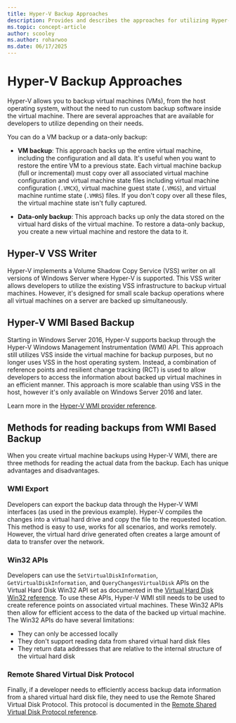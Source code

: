 ```yaml
---
title: Hyper-V Backup Approaches
description: Provides and describes the approaches for utilizing Hyper-V to create backup virtual machines.
ms.topic: concept-article
author: scooley
ms.author: roharwoo
ms.date: 06/17/2025
---
```


# Hyper-V Backup Approaches

Hyper-V allows you to backup virtual machines (VMs), from the host operating system, without the need to run custom backup software inside the virtual machine. There are several approaches that are available for developers to utilize depending on their needs.

You can do a VM backup or a data-only backup:

- **VM backup**: This approach backs up the entire virtual machine, including the configuration and all data. It's useful when you want to restore the entire VM to a previous state. Each virtual machine backup (full or incremental) must copy over all associated virtual machine configuration and virtual machine state files including virtual machine configuration (`.VMCX`), virtual machine guest state (`.VMGS`), and virtual machine runtime state (`.VMRS`) files. If you don't copy over all these files, the virtual machine state isn't fully captured.

- **Data-only backup**: This approach backs up only the data stored on the virtual hard disks of the virtual machine. To restore a data-only backup, you create a new virtual machine and restore the data to it.

## Hyper-V VSS Writer

Hyper-V implements a Volume Shadow Copy Service (VSS) writer on all versions of Windows Server where Hyper-V is supported. This VSS writer allows developers to utilize the existing VSS infrastructure to backup virtual machines. However, it's designed for small scale backup operations where all virtual machines on a server are backed up simultaneously.

## Hyper-V WMI Based Backup

Starting in Windows Server 2016, Hyper-V supports backup through the Hyper-V Windows Management Instrumentation (WMI) API. This approach still utilizes VSS inside the virtual machine for backup purposes, but no longer uses VSS in the host operating system. Instead, a combination of reference points and resilient change tracking (RCT) is used to allow developers to access the information about backed up virtual machines in an efficient manner. This approach is more scalable than using VSS in the host, however it's only available on Windows Server 2016 and later.

Learn more in the [Hyper-V WMI provider reference](/windows/win32/hyperv_v2/windows-virtualization-portal).

## Methods for reading backups from WMI Based Backup

When you create virtual machine backups using Hyper-V WMI, there are three methods for reading the actual data from the backup. Each has unique advantages and disadvantages.

### WMI Export

Developers can export the backup data through the Hyper-V WMI interfaces (as used in the previous example). Hyper-V compiles the changes into a virtual hard drive and copy the file to the requested location. This method is easy to use, works for all scenarios, and works remotely. However, the virtual hard drive generated often creates a large amount of data to transfer over the network.

### Win32 APIs

Developers can use the `SetVirtualDiskInformation`, `GetVirtualDiskInformation`, and `QueryChangesVirtualDisk` APIs on the Virtual Hard Disk Win32 API set as documented in the [Virtual Hard Disk Win32 reference](/windows/desktop/api/_vhd/).
To use these APIs, Hyper-V WMI still needs to be used to create reference points on associated virtual machines. These Win32 APIs then allow for efficient access to the data of the backed up virtual machine. The Win32 APIs do have several limitations:

- They can only be accessed locally
- They don't support reading data from shared virtual hard disk files
- They return data addresses that are relative to the internal structure of the virtual hard disk

### Remote Shared Virtual Disk Protocol

Finally, if a developer needs to efficiently access backup data information from a shared virtual hard disk file, they need to use the Remote Shared Virtual Disk Protocol. This protocol is documented in the [Remote Shared Virtual Disk Protocol reference](/openspecs/windows_protocols/ms-rsvd/c865c326-47d6-4a91-a62d-0e8f26007d15).
